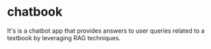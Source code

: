 # chatbook
It's is a chatbot app that provides answers to user queries related to a textbook by leveraging RAG techniques.
